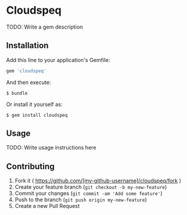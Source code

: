 # Cloudspeq

TODO: Write a gem description

## Installation

Add this line to your application's Gemfile:

```ruby
gem 'cloudspeq'
```

And then execute:

    $ bundle

Or install it yourself as:

    $ gem install cloudspeq

## Usage

TODO: Write usage instructions here

## Contributing

1. Fork it ( https://github.com/[my-github-username]/cloudspeq/fork )
2. Create your feature branch (`git checkout -b my-new-feature`)
3. Commit your changes (`git commit -am 'Add some feature'`)
4. Push to the branch (`git push origin my-new-feature`)
5. Create a new Pull Request
